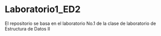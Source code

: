 # Laboratorio1_ED2
El repositorio se basa en el laboratorio No.1 de la clase de laboratorio de Estructura de Datos II
